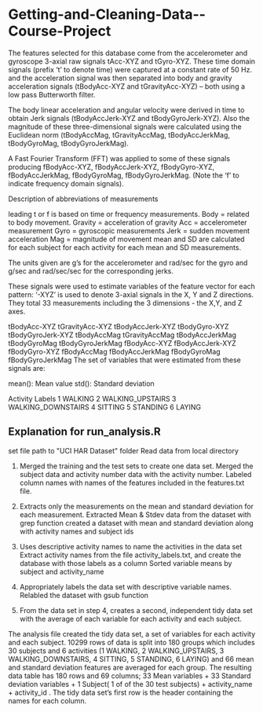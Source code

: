 # Getting-and-Cleaning-Data--Course-Project
The features selected for this database come from the accelerometer and gyroscope 3-axial raw signals tAcc-XYZ and tGyro-XYZ. These time domain signals (prefix ‘t’ to denote time) were captured at a constant rate of 50 Hz. and the acceleration signal was then separated into body and gravity acceleration signals (tBodyAcc-XYZ and tGravityAcc-XYZ) – both using a low pass Butterworth filter.

The body linear acceleration and angular velocity were derived in time to obtain Jerk signals (tBodyAccJerk-XYZ and tBodyGyroJerk-XYZ). Also the magnitude of these three-dimensional signals were calculated using the Euclidean norm (tBodyAccMag, tGravityAccMag, tBodyAccJerkMag, tBodyGyroMag, tBodyGyroJerkMag).

A Fast Fourier Transform (FFT) was applied to some of these signals producing fBodyAcc-XYZ, fBodyAccJerk-XYZ, fBodyGyro-XYZ, fBodyAccJerkMag, fBodyGyroMag, fBodyGyroJerkMag. (Note the ‘f’ to indicate frequency domain signals).

Description of abbreviations of measurements

leading t or f is based on time or frequency measurements.
Body = related to body movement.
Gravity = acceleration of gravity
Acc = accelerometer measurement
Gyro = gyroscopic measurements
Jerk = sudden movement acceleration
Mag = magnitude of movement
mean and SD are calculated for each subject for each activity for each mean and SD measurements.

The units given are g’s for the accelerometer and rad/sec for the gyro and g/sec and rad/sec/sec for the corresponding jerks.

These signals were used to estimate variables of the feature vector for each pattern:
‘-XYZ’ is used to denote 3-axial signals in the X, Y and Z directions. They total 33 measurements including the 3 dimensions - the X,Y, and Z axes.

tBodyAcc-XYZ
tGravityAcc-XYZ
tBodyAccJerk-XYZ
tBodyGyro-XYZ
tBodyGyroJerk-XYZ
tBodyAccMag
tGravityAccMag
tBodyAccJerkMag
tBodyGyroMag
tBodyGyroJerkMag
fBodyAcc-XYZ
fBodyAccJerk-XYZ
fBodyGyro-XYZ
fBodyAccMag
fBodyAccJerkMag
fBodyGyroMag
fBodyGyroJerkMag
The set of variables that were estimated from these signals are:

mean(): Mean value
std(): Standard deviation

Activity Labels
1 WALKING
2 WALKING_UPSTAIRS
3 WALKING_DOWNSTAIRS
4 SITTING
5 STANDING
6 LAYING


## Explanation for run_analysis.R

set file path to "UCI HAR Dataset" folder
Read data from local directory
1.  Merged the training and the test sets to create one data set.
    Merged the subject data and activity number data with the activity number. 
    Labeled column names with names of the features included in the features.txt file.

2.  Extracts only the measurements on the mean and standard deviation for each measurement. 
    Extracted Mean & Stdev data from the dataset with grep function
    created a dataset with mean and standard deviation along with activity names and subject ids

3.  Uses descriptive activity names to name the activities in the data set
    Extract activity names from the file activity_labels.txt, and create the database with those labels as a
    column
    Sorted variable means by subject and activity_name

4.  Appropriately labels the data set with descriptive variable names. 
    Relabled the dataset with gsub function
    
5.  From the data set in step 4, creates a second, independent tidy data set with the average of each variable for each activity and each subject.

The analysis file created the tidy data set, a set of variables for each activity and each subject. 10299 rows of data is split into 180 groups which includes 30 subjects and 6 activities (1 WALKING, 2 WALKING_UPSTAIRS, 3 WALKING_DOWNSTAIRS, 4 SITTING, 5 STANDING, 6 LAYING) and 66 mean and standard deviation features are averaged for each group. The resulting data table has 180 rows and 69 columns; 33 Mean variables + 33 Standard deviation variables + 1 Subject( 1 of of the 30 test subjects) + activity_name + activity_id . The tidy data set’s first row is the header containing the names for each column.